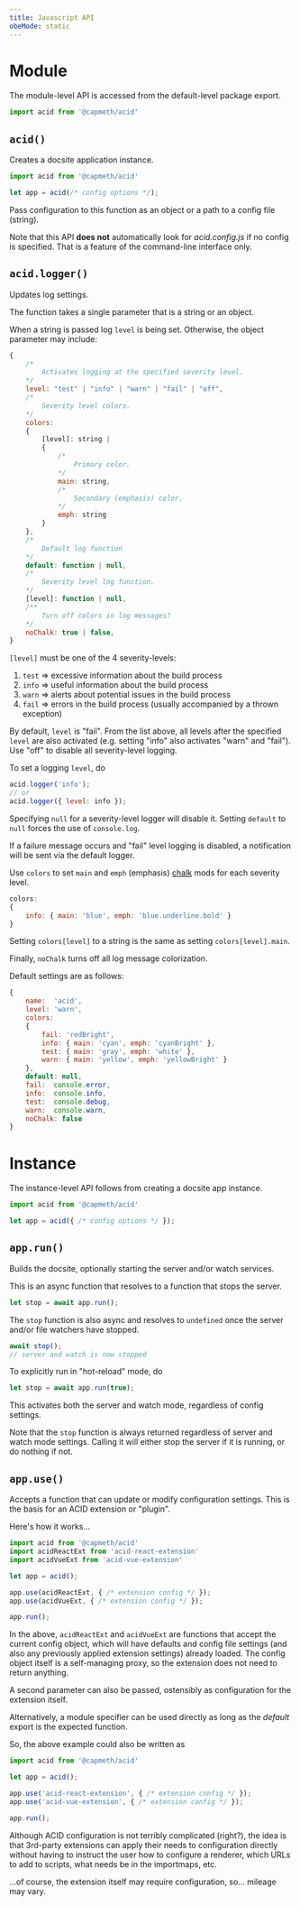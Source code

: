 ```yaml
---
title: Javascript API
obeMode: static
---
```



# Module

The module-level API is accessed from the default-level package export.

```js
import acid from '@capmeth/acid'
```

## `acid()`

Creates a docsite application instance.

```js
import acid from '@capmeth/acid'

let app = acid(/* config options */);
```

Pass configuration to this function as an object or a path to a config file (string).

Note that this API **does not** automatically look for *acid.config.js* if no config is specified.  That is a feature of the command-line interface only.


## `acid.logger()`

Updates log settings.

The function takes a single parameter that is a string or an object.

When a string is passed log `level` is being set.  Otherwise, the object parameter may include:

```js
{
    /*
        Activates logging at the specified severity level.
    */
    level: "test" | "info" | "warn" | "fail" | "off",
    /*
        Severity level colors.
    */
    colors:
    {
        [level]: string |
        {
            /*
                Primary color.
            */
            main: string,
            /*
                Secondary (emphasis) color.
            */
            emph: string
        }
    },
    /*
        Default log function
    */
    default: function | null,
    /*
        Severity level log function.
    */
    [level]: function | null,
    /**
        Turn off colors in log messages?
    */
    noChalk: true | false,
}
```

`[level]` must be one of the 4 severity-levels:

1. `test` => excessive information about the build process
2. `info` => useful information about the build process
3. `warn` => alerts about potential issues in the build process
4. `fail` => errors in the build process (usually accompanied by a thrown exception)

By default, `level` is "fail".  From the list above, all levels after the specified `level` are also activated (e.g. setting "info" also activates "warn" and "fail").  Use "off" to disable all severity-level logging.

To set a logging `level`, do

```js
acid.logger('info');
// or
acid.logger({ level: info });
```

Specifying `null` for a severity-level logger will disable it.  Setting `default` to `null` forces the use of `console.log`.

If a failure message occurs and "fail" level logging is disabled, a notification will be sent via the default logger.

Use `colors` to set `main` and `emph` (emphasis) [chalk](https://www.npmjs.com/package/chalk) mods for each severity level.

```js
colors:
{
    info: { main: 'blue', emph: 'blue.underline.bold' }
}
```

Setting `colors[level]` to a string is the same as setting `colors[level].main`.

Finally, `noChalk` turns off all log message colorization.

Default settings are as follows:

```js
{
    name:  'acid',
    level: 'warn',
    colors:
    {
        fail: 'redBright',
        info: { main: 'cyan', emph: 'cyanBright' },
        test: { main: 'gray', emph: 'white' },
        warn: { main: 'yellow', emph: 'yellowBright' } 
    },
    default: null,
    fail:  console.error,
    info:  console.info,
    test:  console.debug,
    warn:  console.warn,
    noChalk: false
}
```


# Instance

The instance-level API follows from creating a docsite app instance.

```js
import acid from '@capmeth/acid'

let app = acid({ /* config options */ });
```

## `app.run()`

Builds the docsite, optionally starting the server and/or watch services.

This is an async function that resolves to a function that stops the server.

```js
let stop = await app.run();
```

The `stop` function is also async and resolves to `undefined` once the server and/or file watchers have stopped.

```js
await stop();
// server and watch is now stopped
```

To explicitly run in "hot-reload" mode, do

```js
let stop = await app.run(true);
```

This activates both the server and watch mode, regardless of config settings.

Note that the `stop` function is always returned regardless of server and watch mode settings.  Calling it will either stop the server if it is running, or do nothing if not.


## `app.use()`

Accepts a function that can update or modify configuration settings.  This is the basis for an ACID extension or "plugin".

Here's how it works...

```js
import acid from '@capmeth/acid'
import acidReactExt from 'acid-react-extension'
import acidVueExt from 'acid-vue-extension'

let app = acid();

app.use(acidReactExt, { /* extension config */ });
app.use(acidVueExt, { /* extension config */ });

app.run();
```

In the above, `acidReactExt` and `acidVueExt` are functions that accept the current config object, which will have defaults and config file settings (and also any previously applied extension settings) already loaded.  The config object itself is a self-managing proxy, so the extension does not need to return anything.

A second parameter can also be passed, ostensibly as configuration for the extension itself.

Alternatively, a module specifier can be used directly as long as the *default* export is the expected function.

So, the above example could also be written as

```js
import acid from '@capmeth/acid'

let app = acid();

app.use('acid-react-extension', { /* extension config */ });
app.use('acid-vue-extension', { /* extension config */ });

app.run();
```

Although ACID configuration is not terribly complicated (right?), the idea is that 3rd-party extensions can apply their needs to configuration directly without having to instruct the user how to configure a renderer, which URLs to add to scripts, what needs be in the importmaps, etc.  

...of course, the extension itself may require configuration, so... mileage may vary.
